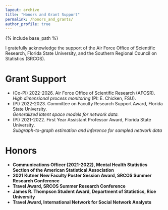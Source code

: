 ```yaml
--- 
layout: archive
title: "Honors and Grant Support"
permalink: /honors_and_grants/
author_profile: true
---
```


{% include base_path %}

I gratefully acknowledge the support of the Air Force Office of Scientific Research,
Florida State University, 
and the Southern Regional Council on Statistics (SRCOS). 


Grant Support 
======
<ul>
<li>
(Co-PI) 2022-2026. Air Force Office of Scientific Research (AFOSR).<br> 
<i>High dimensional process monitoring</i> (PI: E. Chicken, FSU). 
</li>
<li>
(PI) 2022-2023. 
Committee on Faculty Research Support Award, Florida State University.<br>
<i>Generalized latent space models for network data.</i>
</li>
<li>
(PI) 2021-2022. First Year Assistant Professor Award, Florida State University.<br>
<i>Subgraph-to-graph estimation and inference for sampled network data</i>
</li>
</ul>


Honors
=========
<ul>
<li>
<b>Communications Officer<b> (2021-2022), Mental Health Statistics Section of the American Statistical Association 
</li>
<li>
<b>2021 Kutner New Faculty Poster Session Award</b>, SRCOS Summer Research Conference
</li>
<li>
<b>Travel Award</b>, SRCOS Summer Research Conference
</li>
<li>
<b>James R. Thompson Student Award</b>, Department of Statistics, Rice University
</li>
<li>
<b>Travel Award</b>, International Network for Social Network Analysts
</li>
</ul>


